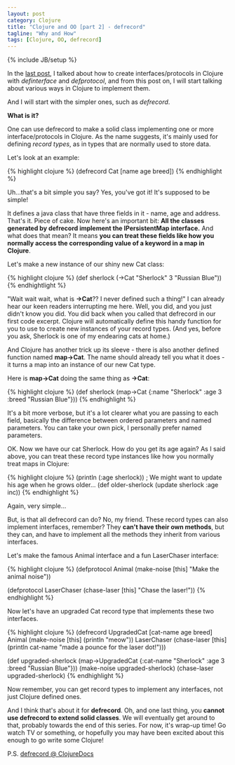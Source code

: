 ```yaml
---
layout: post
category: Clojure
title: "Clojure and OO [part 2] - defrecord"
tagline: "Why and How"
tags: [Clojure, OO, defrecord]
---
```

{% include JB/setup %}

In the [last post](http://lorettahe.github.io/clojure/2015/07/21/clojure-and-oo-part-1/), I talked about how to create interfaces/protocols in Clojure with *definterface* and *defprotocol*, and from this post on, I will start talking about various ways in Clojure to implement them.

And I will start with the simpler ones, such as *defrecord*.

**What is it?**

One can use defrecord to make a solid class implementing one or more interface/protocols in Clojure. As the name suggests, it's mainly used for defining *record types*, as in types that are normally used to store data.

Let's look at an example:

{% highlight clojure %}
(defrecord Cat [name age breed])
{% endhighlight %}

Uh...that's a bit simple you say? Yes, you've got it! It's supposed to be simple!

It defines a java class that have three fields in it - name, age and address. That's it. Piece of cake. Now here's an important bit: **All the classes generated by defrecord implement the IPersistentMap interface.** And what does that mean? It means **you can treat these fields like how you normally access the corresponding value of a keyword in a map in Clojure**.

Let's make a new instance of our shiny new Cat class:

{% highlight clojure %}
(def sherlock (->Cat "Sherlock" 3 "Russian Blue"))
{% endhightlight %}"Wait wait wait, what is **->Cat**?? I never defined such a thing!" I can already hear our keen readers interrupting me here. Well, you did, and you just didn't know you did. You did back when you called that defrecord in our first code excerpt. Clojure will automatically define this handy function for you to use to create new instances of your record types. (And yes, before you ask, Sherlock is one of my endearing cats at home.)
	
And Clojure has another trick up its sleeve - there is also another defined function named **map->Cat**. The name should already tell you what it does - it turns a map into an instance of our new Cat type.

Here is **map->Cat** doing the same thing as **->Cat**:

{% highlight clojure %}
(def sherlock (map->Cat {:name "Sherlock" :age 3 :breed "Russian Blue"}))
{% endhighlight %}

It's a bit more verbose, but it's a lot clearer what you are passing to each field, basically the difference between ordered parameters and named parameters. You can take your own pick, I personally prefer named parameters.

OK. Now we have our cat Sherlock. How do you get its age again? As I said above, you can treat these record type instances like how you normally treat maps in Clojure:

{% highlight clojure %}
(println (:age sherlock))
; We might want to update his age when he grows older...
(def older-sherlock (update sherlock :age inc))
{% endhighlight %}
	
Again, very simple...

But, is that all defrecord can do? No, my friend. These record types can also implement interfaces, remember? They **can't have their own methods**, but they can, and have to implement all the methods they inherit from various interfaces.

Let's make the famous Animal interface and a fun LaserChaser interface:

{% highlight clojure %}
(defprotocol Animal
  (make-noise [this] "Make the animal noise"))

(defprotocol LaserChaser
  (chase-laser [this] "Chase the laser!"))
{% endhighlight %}

Now let's have an upgraded Cat record type that implements these two interfaces.

{% highlight clojure %}
(defrecord UpgradedCat
  [cat-name age breed]
  Animal
  (make-noise [this] (println "meow"))
  LaserChaser
  (chase-laser [this] (println cat-name "made a pounce for the laser dot!")))
  
(def upgraded-sherlock (map->UpgradedCat {:cat-name "Sherlock" :age 3 :breed "Russian Blue"}))
(make-noise upgraded-sherlock)
(chase-laser upgraded-sherlock)
{% endhighlight %}

Now remember, you can get record types to implement any interfaces, not just Clojure defined ones.

And I think that's about it for **defrecord**. Oh, and one last thing, you **cannot use defrecord to extend solid classes**. We will eventually get around to that, probably towards the end of this series. For now, it's wrap-up time! Go watch TV or something, or hopefully you may have been excited about this enough to go write some Clojure!

P.S. [defrecord @ ClojureDocs](https://clojuredocs.org/clojure.core/defrecord) 